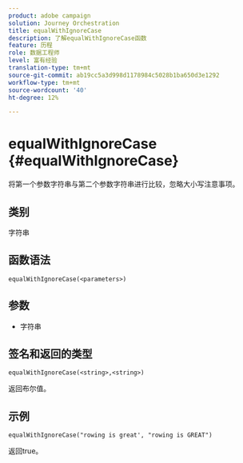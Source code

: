 ```yaml
---
product: adobe campaign
solution: Journey Orchestration
title: equalWithIgnoreCase
description: 了解equalWithIgnoreCase函数
feature: 历程
role: 数据工程师
level: 富有经验
translation-type: tm+mt
source-git-commit: ab19cc5a3d998d1178984c5028b1ba650d3e1292
workflow-type: tm+mt
source-wordcount: '40'
ht-degree: 12%

---
```



# equalWithIgnoreCase {#equalWithIgnoreCase}

将第一个参数字符串与第二个参数字符串进行比较，忽略大小写注意事项。

## 类别

字符串

## 函数语法

`equalWithIgnoreCase(<parameters>)`

## 参数

* 字符串

## 签名和返回的类型

`equalWithIgnoreCase(<string>,<string>)`

返回布尔值。

## 示例

`equalWithIgnoreCase("rowing is great', "rowing is GREAT")`

返回true。
